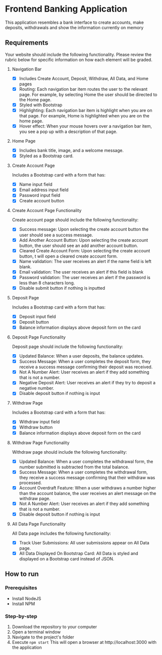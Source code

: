 # Frontend Banking Application

This application resembles a bank interface to create accounts, make deposits,
withdrawals and show the information currently on memory

## Requirements

Your website should include the following functionality. Please review the rubric below for specific information on how each element will be graded. 

1. Navigation Bar

    - [X] Includes Create Account, Deposit, Withdraw, All Data, and Home pages
    - [X] Routing: Each navigation bar item routes the user to the relevant page. For example, by selecting Home the user should be directed to the Home page. 
    - [X] Styled with Bootstrap
    - [X] Highlighting: Each navigation bar item is highlight when you are on that page. For example, Home is highlighted when you are on the home page. 
    - [X] Hover effect: When your mouse hovers over a navigation bar item, you see a pop up with a description of that page.

2. Home Page

    - [X] Includes bank title, image, and a welcome message. 
    - [X] Styled as a Bootstrap card.

3. Create Account Page

    Includes a Bootstrap card with a form that has:

    - [X] Name input field
    - [X] Email address input field
    - [X] Password input field
    - [X] Create account button

4. Create Account Page Functionality

    Create account page should include the following functionality:

    - [X] Success message: Upon selecting the create account button the user should see a success message. 
    - [X] Add Another Account Button: Upon selecting the create account button, the user should see an add another account button. 
    - [X] Cleared Create Account Form: Upon selecting the create account button, t will open a cleared create account form.
    - [X] Name validation: The user receives an alert if the name field is left blank. 
    - [X] Email validation: The user receives an alert if this field is blank 
    - [X] Password validation: The user receives an alert if the password is less than 8 characters long. 
    - [X] Disable submit button if nothing is inputted

5. Deposit Page

    Includes a Bootstrap card with a form that has:

    - [X] Deposit input field 
    - [X] Deposit button 
    - [X] Balance information displays above deposit form on the card

6. Deposit Page Functionality

    Deposit page should include the following functionality:

    - [X] Updated Balance: When a user deposits, the balance updates. 
    - [X] Success Message: When a user completes the deposit form, they receive a success message confirming their deposit was received. 
    - [X] Not A Number Alert: User receives an alert if they add something that is not a number. 
    - [X] Negative Deposit Alert: User receives an alert if they try to deposit a negative number.
    - [X] Disable deposit button if nothing is input

7. Withdraw Page

    Includes a Bootstrap card with a form that has:

    - [X] Withdraw input field 
    - [X] Withdraw button 
    - [X] Balance information displays above deposit form on the card

8. Withdraw Page Functionality

    Withdraw page should include the following functionality:

    - [X] Updated Balance: When a user completes the withdrawal form, the number submitted is subtracted from the total balance. 
    - [X] Success Message: When a user completes the withdrawal form, they receive a success message confirming that their withdraw was processed. 
    - [X] Account Overdraft Feature: When a user withdraws a number higher than the account balance, the user receives an alert message on the withdraw page.
    - [X] Not A Number Alert: User receives an alert if they add something that is not a number. 
    - [X] Disable deposit button if nothing is input

9. All Data Page Functionality

    All Data page includes the following functionality:

    - [X] Track User Submissions: All user submissions appear on All Data page.
    - [X] All Data Displayed On Bootstrap Card: All Data is styled and displayed on a Bootstrap card instead of JSON.

## How to run

### Prerequisites

- Install NodeJS
- Install NPM

### Step-by-step

1. Download the repository to your computer
2. Open a terminal window
3. Navigate to the project's folder
4. Execute `npm start`
    This will open a browser at http://localhost:3000 with the application
